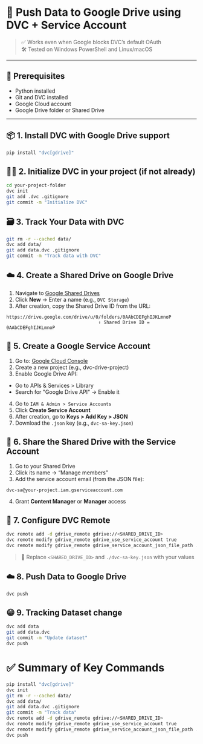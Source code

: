# 🚀 Push Data to Google Drive using DVC + Service Account

> ✅ Works even when Google blocks DVC’s default OAuth  
> 🛠️ Tested on Windows PowerShell and Linux/macOS

---

## 🧱 Prerequisites

- Python installed
- Git and DVC installed
- Google Cloud account
- Google Drive folder or Shared Drive

---

## 📦 1. Install DVC with Google Drive support

```bash
pip install "dvc[gdrive]"
```

## 🧑‍💻 2. Initialize DVC in your project (if not already)

```bash
cd your-project-folder
dvc init
git add .dvc .gitignore
git commit -m "Initialize DVC"
```

## 🗃️ 3. Track Your Data with DVC
```bash
git rm -r --cached data/
dvc add data/
git add data.dvc .gitignore
git commit -m "Track data with DVC"
```
## ☁️ 4. Create a Shared Drive on Google Drive

1. Navigate to [Google Shared Drives](https://drive.google.com/drive/shared-drives)
2. Click **New** → Enter a name (e.g., `DVC Storage`)
3. After creation, copy the Shared Drive ID from the URL:
```
https://drive.google.com/drive/u/0/folders/0AAbCDEFghIJKLmnoP
                                  ↑ Shared Drive ID = 0AAbCDEFghIJKLmnoP
```
## 🔐 5. Create a Google Service Account
1. Go to: [Google Cloud Console](https://console.cloud.google.com/)
2. Create a new project (e.g., dvc-drive-project)
3. Enable Google Drive API:
- Go to APIs & Services > Library
- Search for "Google Drive API" → Enable it
4. Go to ```IAM & Admin > Service Accounts```
5. Click **Create Service Account**
6. After creation, go to **Keys > Add Key > JSON**
7. Download the ```.json``` key (e.g., ```dvc-sa-key.json```)

## 🤝 6. Share the Shared Drive with the Service Account
1. Go to your Shared Drive
2. Click its name → “Manage members”
3. Add the service account email (from the JSON file):
```
dvc-sa@your-project.iam.gserviceaccount.com
```
4. Grant **Content Manager** or **Manager** access

## 🔗 7. Configure DVC Remote
```bash
dvc remote add -d gdrive_remote gdrive://<SHARED_DRIVE_ID>
dvc remote modify gdrive_remote gdrive_use_service_account true
dvc remote modify gdrive_remote gdrive_service_account_json_file_path ./dvc-sa-key.json
```
>📌 Replace ```<SHARED_DRIVE_ID>``` and ```./dvc-sa-key.json``` with your values

## ☁️ 8. Push Data to Google Drive
```bash
dvc push
```

## 😁 9. Tracking Dataset change
```bash
dvc add data
git add data.dvc
git commit -m "Update dataset"
dvc push
```

# ✅ Summary of Key Commands
```bash
pip install "dvc[gdrive]"
dvc init
git rm -r --cached data/
dvc add data/
git add data.dvc .gitignore
git commit -m "Track data"
dvc remote add -d gdrive_remote gdrive://<SHARED_DRIVE_ID>
dvc remote modify gdrive_remote gdrive_use_service_account true
dvc remote modify gdrive_remote gdrive_service_account_json_file_path ./dvc-sa-key.json
dvc push
```



